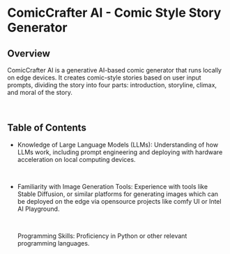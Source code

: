 # ComicCrafter AI - Comic Style Story Generator

## Overview
<p>ComicCrafter AI is a generative AI-based comic generator that runs locally on edge devices. It creates comic-style stories based on user input prompts, dividing the story into four parts: introduction, storyline, climax, and moral of the story.</p><br/>

## Table of Contents
<ul> <li><p>Knowledge of Large Language Models (LLMs): Understanding of how LLMs work, including
prompt engineering and deploying with hardware acceleration on local computing
devices.</p></li><br/>
<li><p>Familiarity with Image Generation Tools: Experience with tools like Stable Diffusion, or
similar platforms for generating images which can be deployed on the edge via
opensource projects like comfy UI or Intel AI Playground.</p></li><br/>
<p>Programming Skills: Proficiency in Python or other relevant programming languages.</p></li><br/></ul>
